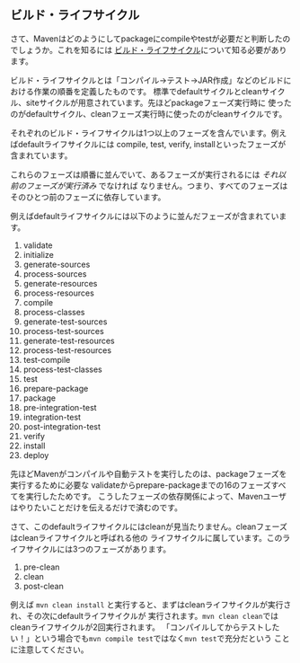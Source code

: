 ## ビルド・ライフサイクル

さて、Mavenはどのようにしてpackageにcompileやtestが必要だと判断したのでしょうか。これを知るには
[ビルド・ライフサイクル][1]について知る必要があります。

ビルド・ライフサイクルとは「コンパイル→テスト→JAR作成」などのビルドにおける作業の順番を定義したものです。
標準でdefaultサイクルとcleanサイクル、siteサイクルが用意されています。先ほどpackageフェーズ実行時に
使ったのがdefaultサイクル、cleanフェーズ実行時に使ったのがcleanサイクルです。

それぞれのビルド・ライフサイクルは1つ以上のフェーズを含んでいます。例えばdefaultライフサイクルには
compile, test, verify, installといったフェーズが含まれています。

これらのフェーズは順番に並んでいて、あるフェーズが実行されるには *それ以前のフェーズが実行済み* でなければ
なりません。つまり、すべてのフェーズはそのひとつ前のフェーズに依存しています。

例えばdefaultライフサイクルには以下のように並んだフェーズが含まれています。

1. validate
2. initialize
3. generate-sources
4. process-sources
5. generate-resources
6. process-resources
7. compile
8. process-classes
9. generate-test-sources
10. process-test-sources
11. generate-test-resources
12. process-test-resources
13. test-compile
14. process-test-classes
15. test
16. prepare-package
17. package
18. pre-integration-test
19. integration-test
20. post-integration-test
21. verify
22. install
23. deploy

先ほどMavenがコンパイルや自動テストを実行したのは、packageフェーズを実行するために必要な
validateからprepare-packageまでの16のフェーズすべてを実行したためです。
こうしたフェーズの依存関係によって、Mavenユーザはやりたいことだけを伝えるだけで済むのです。

さて、このdefaultライフサイクルにはcleanが見当たりません。cleanフェーズはcleanライフサイクルと呼ばれる他の
ライフサイクルに属しています。このライフサイクルには3つのフェーズがあります。

1. pre-clean
2. clean
3. post-clean

例えば `mvn clean install` と実行すると、まずはcleanライフサイクルが実行され、その次にdefaultライフサイクルが
実行されます。`mvn clean clean`ではcleanライフサイクルが2回実行されます。
「コンパイルしてからテストしたい！」という場合でも`mvn compile test`ではなく`mvn test`で充分だという
ことに注意してください。

[1]: http://maven.apache.org/guides/introduction/introduction-to-the-lifecycle.html "Introduction to the Build Lifecycle"
